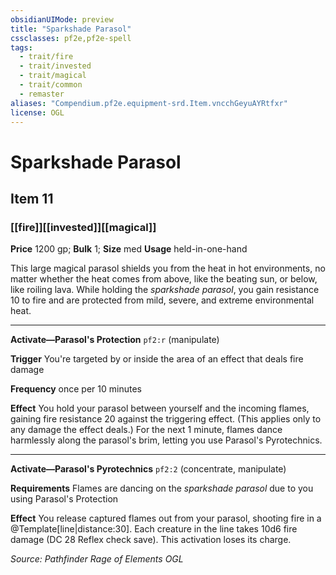 ```yaml
---
obsidianUIMode: preview
title: "Sparkshade Parasol"
cssclasses: pf2e,pf2e-spell
tags:
  - trait/fire
  - trait/invested
  - trait/magical
  - trait/common
  - remaster
aliases: "Compendium.pf2e.equipment-srd.Item.vncchGeyuAYRtfxr"
license: OGL
---
```

# Sparkshade Parasol
## Item 11
### [[fire]][[invested]][[magical]]


**Price** 1200 gp; 
**Bulk** 1; **Size** med
**Usage** held-in-one-hand

This large magical parasol shields you from the heat in hot environments, no matter whether the heat comes from above, like the beating sun, or below, like roiling lava. While holding the _sparkshade parasol_, you gain resistance 10 to fire and are protected from mild, severe, and extreme environmental heat.

* * *

**Activate—Parasol's Protection** `pf2:r` (manipulate)

**Trigger** You're targeted by or inside the area of an effect that deals fire damage

**Frequency** once per 10 minutes

**Effect** You hold your parasol between yourself and the incoming flames, gaining fire resistance 20 against the triggering effect. (This applies only to any damage the effect deals.) For the next 1 minute, flames dance harmlessly along the parasol's brim, letting you use Parasol's Pyrotechnics.

* * *

**Activate—Parasol's Pyrotechnics** `pf2:2` (concentrate, manipulate)

**Requirements** Flames are dancing on the _sparkshade parasol_ due to you using Parasol's Protection

**Effect** You release captured flames out from your parasol, shooting fire in a @Template\[line|distance:30\]. Each creature in the line takes 10d6 fire damage (DC 28 Reflex check save). This activation loses its charge.

*Source: Pathfinder Rage of Elements*
*OGL*